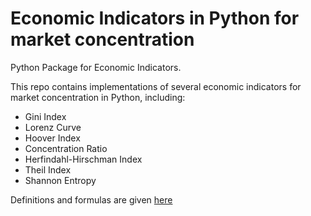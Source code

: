 # Economic Indicators in Python for market concentration
Python Package for Economic Indicators.

This repo contains implementations of several economic indicators for market concentration in Python, including:
- Gini Index
- Lorenz Curve
- Hoover Index
- Concentration Ratio
- Herfindahl-Hirschman Index
- Theil Index
- Shannon Entropy

 Definitions and formulas are given [here](docs/INDICATORS.md)
